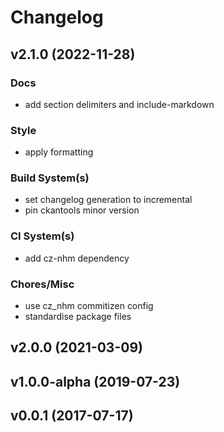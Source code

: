 # Changelog

## v2.1.0 (2022-11-28)

### Docs

- add section delimiters and include-markdown

### Style

- apply formatting

### Build System(s)

- set changelog generation to incremental
- pin ckantools minor version

### CI System(s)

- add cz-nhm dependency

### Chores/Misc

- use cz_nhm commitizen config
- standardise package files

## v2.0.0 (2021-03-09)

## v1.0.0-alpha (2019-07-23)

## v0.0.1 (2017-07-17)
